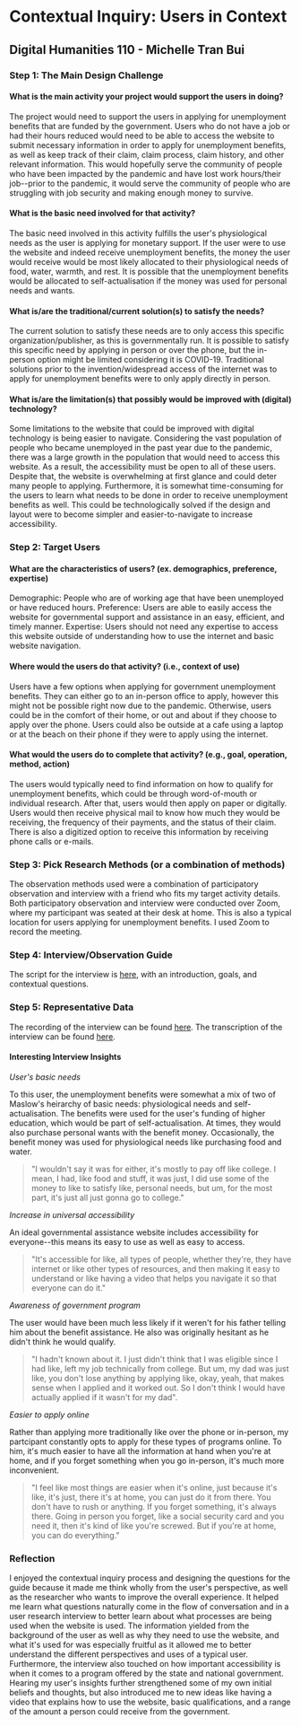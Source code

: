 # Contextual Inquiry: Users in Context 
## Digital Humanities 110 - Michelle Tran Bui 

### Step 1: The Main Design Challenge 
#### What is the main activity your project would support the users in doing? 
The project would need to support the users in applying for unemployment benefits that are funded by the government. Users who do not have a job or had their hours reduced would need to be able to access the website to submit necessary information in order to apply for unemployment benefits, as well as keep track of their claim, claim  process, claim history, and other relevant information. This would hopefully serve the community of people who have been impacted by the pandemic and have lost work hours/their job--prior to the pandemic, it would serve the community of people who are struggling with job security and making enough money to survive. 
#### What is the basic need involved for that activity? 
The basic need involved in this activity fulfills the user's  physiological needs as the user is applying for monetary support. If the user were to use the website and indeed receive unemployment benefits, the money the user would receive would be most likely allocated to their physiological needs of food, water, warmth, and rest. It is possible that the unemployment benefits would be allocated to self-actualisation if the money was used for personal needs and wants. 
#### What is/are the traditional/current solution(s) to satisfy the needs? 
The current solution to satisfy these needs are to only access this specific organization/publisher, as this is governmentally run. It is possible to satisfy this specific need by applying in person or over the phone, but the in-person option might be limited considering it is COVID-19. Traditional solutions prior to the invention/widespread access of the internet was to apply for unemployment benefits were to only apply directly in person.
#### What is/are the limitation(s) that possibly would be improved with (digital) technology? 
Some limitations to the website that could be improved with digital technology is being easier to navigate. Considering the vast population of people who became unemployed in the past year due to the  pandemic, there was a large growth in the population that would need to access this website. As a result, the accessibility must be open to all of these users. Despite that, the website is overwhelming at first glance and could deter many people to applying. Furthermore, it is somewhat time-consuming for the users to learn what needs to be done in order to receive unemployment benefits as well. This could be technologically solved if the design and layout were to become simpler and easier-to-navigate to increase accessibility. 

### Step 2: Target Users
#### What are the characteristics of users? (ex. demographics, preference, expertise) 
Demographic: People who are of working age that have been unemployed or have reduced hours.
Preference: Users are able to easily access the website for governmental support and assistance in an easy, efficient, and timely manner. 
Expertise: Users should not need any expertise to access this website outside of understanding how to use the internet and basic website navigation. 
#### Where would the users do that activity? (i.e., context of use)
Users have a few options when applying for government unemployment benefits. They can either go to an in-person office to apply, however this might not be possible right now due to the pandemic. Otherwise, users could be in the comfort of their home, or out and about if they choose to apply over the phone. Users could also be outside at a cafe using a laptop or at the beach on their phone if they were to apply using the internet. 
#### What would the users do to complete that activity? (e.g., goal, operation, method, action)
The users would typically need to find information on how to qualify for unemployment benefits, which could be through word-of-mouth or individual research. After that, users would then apply on paper or digitally. Users would then receive physical mail to know how much they would be receiving, the frequency of their payments, and the status of their claim. There is also a digitized option to receive this information by receiving phone calls or e-mails. 

### Step 3: Pick Research Methods (or a combination of methods) 
The observation methods used were a combination of participatory observation and interview with a friend who fits my target activity details. 
Both participatory observation and interview were conducted over Zoom, where my participant was seated at their desk at home. This is also a typical location for users applying for unemployment benefits. 
I used Zoom to record the meeting.

### Step 4: Interview/Observation Guide
The script for the interview is [here](https://docs.google.com/document/d/1tHei9HyTbo2TmSdWFtcXl06ZZvDZsFnTKyL7L_QAsj4/edit?usp=sharing), with an introduction, goals, and contextual questions.

### Step 5: Representative Data 
The recording of the interview can be found [here](https://youtu.be/aUrqrs9auuA). 
The transcription of the interview can be found [here](https://otter.ai/u/AuFkt9aaZ4KHErnWP2tstdkPA2E). 
#### Interesting Interview Insights
*User's basic needs*

To this user, the unemployment benefits were somewhat a mix of two of Maslow's heirarchy of basic needs: physiological needs and self-actualisation. The benefits were used for the user's funding of higher education, which would be part of self-actualisation. At times, they would also purchase personal wants with the benefit money. Occasionally, the benefit money was used for physiological needs like purchasing food and water. 

> "I wouldn't say it was for either, it's mostly to pay off like college. I mean, I had, like food and stuff, it was just, I did use some of the money to like to satisfy like, personal needs, but um, for the most part, it's just all just gonna go to college."

*Increase in universal accessibility*

An ideal governmental assistance website includes accessibility for everyone--this means its easy to use as well as easy to access. 

> "It's accessible for like, all types of people, whether they're, they have internet or like other types of resources, and then making it easy to understand or like having a video that helps you navigate it so that everyone can do it."

*Awareness of government program*

The user would have been much less likely if it weren't for his father telling him about the benefit assistance. He also was originally hesitant as he didn't think he would qualify.

> "I hadn't known about it. I just didn't think that I was eligible since I had like, left my job technically from college. But um, my dad was just like, you don't lose anything by applying like, okay, yeah, that makes sense when I applied and it worked out. So I don't think I would have actually applied if it wasn't for my dad". 

*Easier to apply online*

Rather than applying more traditionally like over the phone or in-person, my partcipant constantly opts to apply for these types of programs online. To him, it's much easier to have all the information at hand when you're at home, and if you forget something when you go in-person, it's much more inconvenient. 

> "I feel like most things are easier when it's online, just because it's like, it's just, there it's at home, you can just do it from there. You don't have to rush or anything. If you forget something, it's always there. Going in person you forget, like a social security card and you need it, then it's kind of like you're screwed. But if you're at home, you can do everything."

### Reflection
I enjoyed the contextual inquiry process and designing the questions for the guide because it made me think wholly from the user's perspective, as well as the researcher who wants to improve the overall experience. It helped me learn what questions naturally come in the flow of conversation and in a user research interview to better learn about what processes are being used when the website is used. The information yielded from the background of the user as well as why they need to use the website, and what it's used for was especially fruitful as it allowed me to better understand the different perspectives and uses of a typical user. Furthermore, the interview also touched on how important accessibility is when it comes to a program offered by the state and national government. Hearing my user's insights further strengthened some of my own initial beliefs and thoughts, but also introduced me to new ideas like having a video that explains how to use the website, basic qualifications, and a range of the amount a person could receive from the government. 
